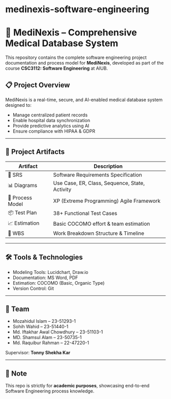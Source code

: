 # medinexis-software-engineering
# 🏥 MediNexis – Comprehensive Medical Database System

This repository contains the complete software engineering project documentation and process model for **MediNexis**, developed as part of the course **CSC3112: Software Engineering** at AIUB.

## 📋 Project Overview
MediNexis is a real-time, secure, and AI-enabled medical database system designed to:
- Manage centralized patient records
- Enable hospital data synchronization
- Provide predictive analytics using AI
- Ensure compliance with HIPAA & GDPR

---

## 🧩 Project Artifacts

| Artifact | Description |
|---------|-------------|
| 📄 SRS | Software Requirements Specification |
| 📊 Diagrams | Use Case, ER, Class, Sequence, State, Activity |
| 🔄 Process Model | XP (Extreme Programming) Agile Framework |
| 📦 Test Plan | 38+ Functional Test Cases |
| 📈 Estimation | Basic COCOMO effort & team estimation |
| 🧮 WBS | Work Breakdown Structure & Timeline |

---

## 🛠️ Tools & Technologies
- Modeling Tools: Lucidchart, Draw.io
- Documentation: MS Word, PDF
- Estimation: COCOMO (Basic, Organic Type)
- Version Control: Git

---

## 👥 Team
- Mozahidul Islam – 23-51293-1
- Sohih Wahid – 23-51440-1
- Md. Iftakhar Awal Chowdhury – 23-51103-1
- MD. Shamsul Alam – 23-50735-1
- Md. Raquibur Rahman – 22-47220-1

Supervisor: **Tonny Shekha Kar**

---

## 📌 Note
This repo is strictly for **academic purposes**, showcasing end-to-end Software Engineering process knowledge.

